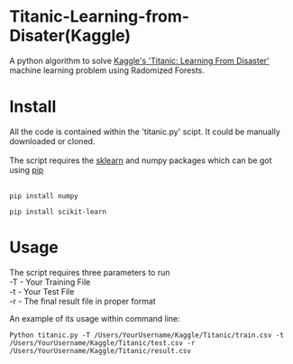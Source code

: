 Titanic-Learning-from-Disater(Kaggle)
=======================================
A python algorithm to solve [Kaggle's 'Titanic: Learning From Disaster'](https://www.kaggle.com/c/titanic-gettingStarted) machine learning problem using Radomized Forests.

Install
=======
All the code is contained within the 'titanic.py' scipt. It could be manually downloaded or cloned.<br>
<br>
The script requires the [sklearn](http://scikit-learn.org/stable/install.html) and numpy packages which can be got using [pip](https://pypi.python.org/pypi/pip)
<br>
<br>
```
pip install numpy
```
```
pip install scikit-learn
```

Usage
=====
The script requires three parameters to run <br>
-T - Your Training File <br>
-t - Your Test File  <br>
-r - The final result file in proper format  <br>

An example of its usage within command line:  <br>
```
Python titanic.py -T /Users/YourUsername/Kaggle/Titanic/train.csv -t /Users/YourUsername/Kaggle/Titanic/test.csv -r /Users/YourUsername/Kaggle/Titanic/result.csv
```

